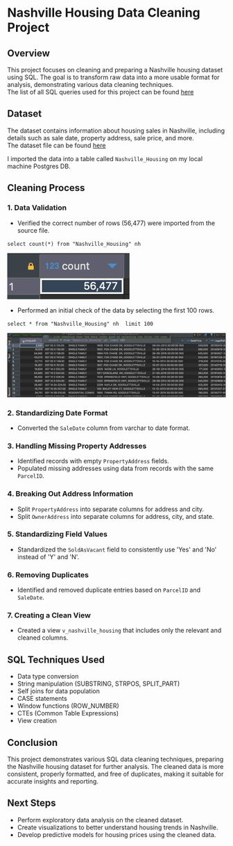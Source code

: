 # Nashville Housing Data Cleaning Project

## Overview
This project focuses on cleaning and preparing a Nashville housing dataset using SQL. The goal is to transform raw data into a more usable format for analysis, demonstrating various data cleaning techniques.  
The list of all SQL queries used for this project can be found [here](https://github.com/mboss10/Nashville-Housing-Data-Cleaning-Project/blob/main/output%20files/Nashville_housing_cleaning.sql)

## Dataset
The dataset contains information about housing sales in Nashville, including details such as sale date, property address, sale price, and more.  
The dataset file can be found [here](https://github.com/mboss10/Nashville-Housing-Data-Cleaning-Project/blob/main/sources/Nashville%20Housing%20Data%20for%20Data%20Cleaning%20(reuploaded).csv)

I imported the data into a table called `Nashville_Housing` on my local machine Postgres DB.

## Cleaning Process

### 1. Data Validation
- Verified the correct number of rows (56,477) were imported from the source file.

```
select count(*) from "Nashville_Housing" nh
```

<img src="./images/TotalCount.png"></img>

- Performed an initial check of the data by selecting the first 100 rows.

```
select * from "Nashville_Housing" nh  limit 100
```

<img src="./images/InitialCheck.png"></img>

### 2. Standardizing Date Format
- Converted the `SaleDate` column from varchar to date format.

### 3. Handling Missing Property Addresses
- Identified records with empty `PropertyAddress` fields.
- Populated missing addresses using data from records with the same `ParcelID`.

### 4. Breaking Out Address Information
- Split `PropertyAddress` into separate columns for address and city.
- Split `OwnerAddress` into separate columns for address, city, and state.

### 5. Standardizing Field Values
- Standardized the `SoldAsVacant` field to consistently use 'Yes' and 'No' instead of 'Y' and 'N'.

### 6. Removing Duplicates
- Identified and removed duplicate entries based on `ParcelID` and `SaleDate`.

### 7. Creating a Clean View
- Created a view `v_nashville_housing` that includes only the relevant and cleaned columns.

## SQL Techniques Used
- Data type conversion
- String manipulation (SUBSTRING, STRPOS, SPLIT_PART)
- Self joins for data population
- CASE statements
- Window functions (ROW_NUMBER)
- CTEs (Common Table Expressions)
- View creation

## Conclusion
This project demonstrates various SQL data cleaning techniques, preparing the Nashville housing dataset for further analysis. The cleaned data is more consistent, properly formatted, and free of duplicates, making it suitable for accurate insights and reporting.

## Next Steps
- Perform exploratory data analysis on the cleaned dataset.
- Create visualizations to better understand housing trends in Nashville.
- Develop predictive models for housing prices using the cleaned data.
